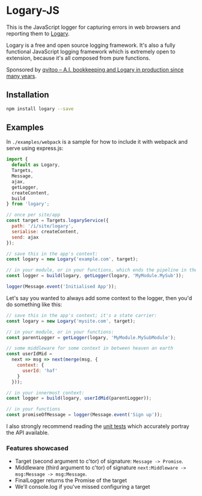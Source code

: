# Logary-JS

This is the JavaScript logger for capturing errors in web browsers and reporting
them to [Logary](https://logary.github.io).

Logary is a free and open source logging framework. It's also a fully functional
JavaScript logging framework which is extremely open to extension, because it's
all composed from pure functions.

Sponsored by
[qvitoo – A.I. bookkeeping and Logary in production since many years](https://qvitoo.com/?utm_source=github&utm_campaign=logary).

## Installation

``` bash
npm install logary --save
```

## Examples

In `./examples/webpack` is a sample for how to include it with webpack and serve
using express.js:

``` javascript
import {
  default as Logary,
  Targets,
  Message,
  ajax,
  getLogger,
  createContent, 
  build
} from 'logary';

// once per site/app
const target = Targets.logaryService({
  path: '/i/site/logary',
  serialise: createContent,
  send: ajax
});

// save this in the app's context:
const logary = new Logary('example.com', target);

// in your module, or in your functions, which ends the pipeline in the target
const logger = build(logary, getLogger(logary, 'MyModule.MySub'));

logger(Message.event('Initialised App'));
```

Let's say you wanted to always add some context to the logger, then you'd do something like this:

``` javascript
// save this in the app's context; it's a state carrier:
const logary = new Logary('mysite.com', target);

// in your module, or in your functions:
const parentLogger = getLogger(logary, 'MyModule.MySubModule');

// some middleware for some context in between heaven an earth
const userIdMid =
  next => msg => next(merge(msg, {
    context: {
      userId: 'haf'
    }
  }));

// in your innermost context:
const logger = build(logary, userIdMid(parentLogger));

// in your functions
const promiseOfMessage = logger(Message.event('Sign up'));
```

I also strongly recommend reading the
[unit tests](https://github.com/logary/logary-js/blob/master/test/unit/logary_test.js)
which accurately portray the API available.

### Features showcased

 - Target (second argument to c'tor) of signature: `Message -> Promise`.
 - Middleware (third argument to c'tor) of signature `next:Middleware -> msg:Message -> msg:Message`.
 - FinalLogger returns the Promise of the target
 - We'll console.log if you've missed configuring a target

